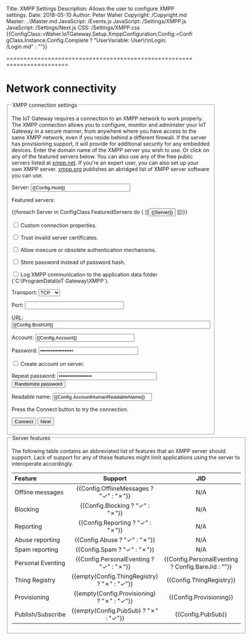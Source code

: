 ﻿Title: XMPP Settings
Description: Allows the user to configure XMPP settings.
Date: 2018-05-10
Author: Peter Waher
Copyright: /Copyright.md
Master: ..\Master.md
JavaScript: /Events.js
JavaScript: /Settings/XMPP.js
JavaScript: /Settings/Next.js
CSS: /Settings/XMPP.css
{{ConfigClass:=Waher.IoTGateway.Setup.XmppConfiguration;Config:=ConfigClass.Instance;Config.Complete ? "UserVariable: User\r\nLogin: /Login.md" : ""}}

========================================================================

Network connectivity
=============================

<form>
<fieldset>
<legend>XMPP connection settings</legend>

The IoT Gateway requires a connection to an XMPP network to work properly. The XMPP connection allows you to configure, monitor and administer your
IoT Gateway in a secure manner, from anywhere where you have access to the same XMPP network, even if you reside behind a different firewall. 
If the server has provisioning support, it will provide for additional security for any embedded devices. Enter the domain name of the XMPP server 
you wish to use. Or click on any of the featured servers below. You can also use any of the free public servers listed at 
[xmpp.net](https://xmpp.net/directory.php). If you're an expert user, you can also set up your own XMPP server. 
[xmpp.org](https://xmpp.org/software/servers.html) publishes an abridged list of XMPP server software you can use.

<p>
<label for="XmppServer">Server:</label>  
<input id="XmppServer" name="XmppServer" type="text" style="width:20em" title="Name of server that hosts the XMPP server."
	value="{{Config.Host}}" {{Config.Step=0 ? "autofocus" : ""}}/>
</p>

<p id="XmppServerError" class="error" style="display:none">You must select an XMPP server.</p>

Featured servers:

<div class="featuredServers">
{{foreach Server in ConfigClass.FeaturedServers do
(
	]]<button type='button' class='featured' onclick='SelectServer("((Server))")'>((Server))</button>
[[)}}
</div>

<p>
<input type="checkbox" name="Custom" id="Custom" {{Config.CustomBinding ? "checked" : ""}} onclick="ToggleCustomProperties()"/>
<label for="Custom" title="If custom binding properties are required.">Custom connection properties.</label>
</p>

<div id="CustomProperties" style="display:{{Config.CustomBinding ? "block" : "none"}}">

<p>
<input type="checkbox" name="TrustServer" id="TrustServer" {{Config.TrustServer ? "checked" : ""}} />
<label for="TrustServer" title="If invalid server sertificates is acceptable.">Trust invalid server certificates.</label>
</p>

<p>
<input type="checkbox" name="InsecureMechanisms" id="InsecureMechanisms" {{Config.AllowInsecureMechanisms ? "checked" : ""}} />
<label for="InsecureMechanisms" title="Allows the use of insecure or obsolete authentication mechanisms if no secure option is available.">Allow insecure or obsolete authentication mechanisms.</label>
</p>

<p>
<input type="checkbox" name="StorePassword" id="StorePassword" {{Config.StorePasswordInsteadOfHash ? "checked" : ""}} />
<label for="StorePassword" title="Some servers change the salt used in authentication mechanisms regularly. This makes it impossible to store intermediate hash values of the password. If you use such a server, you need to allow the application to store the password, instead of the password hash.">Store password instead of password hash.</label>
</p>

<p>
<input type="checkbox" name="Sniffer" id="Sniffer" {{Config.Sniffer ? "checked" : ""}} />
<label for="Sniffer" title="If XMPP communication is to be logged.">Log XMPP communication to the application data folder (`C:\ProgramData\IoT Gateway\XMPP`).</label>
</p>

<p>
<label for="Transport">Transport:</label>  
<select id="Transport" name="Transport" style="width:auto" onchange="ToggleTransport()">
<option value="C2S"{{(TransportMethod:=Config.TransportMethod.ToString())="C2S" ? " selected" : ""}}>TCP</option>
<option value="BOSH"{{TransportMethod="BOSH" ? " selected" : ""}}>HTTP</option>
</select>
</p>

<div id="C2S" style="display:{{TransportMethod="C2S" ? "block" : "none"}}">
<p>
<label for="Port">Port:</label>  
<input id="Port" name="Port" type="number" min="1" max="65535" style="width:20em" value="{{Config.Port}}" />
</p>
<p id="PortError" class="error" style="display:none">Invalid port number.</p>
</div>

<div id="BOSH" style="display:{{TransportMethod="BOSH" ? "block" : "none"}}">
<p>
<label for="BoshUrl">URL:</label>  
<input id="BoshUrl" name="BoshUrl" type="url" style="width:40em" value="{{Config.BoshUrl}}" />
</p>
<p id="BoshUrlError" class="error" style="display:none">You must provide a URL to connect to.</p>
</div>

</div>

<div id="Credentials" style="display:{{Config.Step>0 ? "block" : "none"}}">

<p id="Success0" class="message" style="display:none">
Good. Successfully connected to server. Now, please provide user credentials.
</p>

<p>
<label for="Account">Account:</label>  
<input id="Account" name="Account" type="text" style="width:20em" value="{{Config.Account}}" {{Config.Step=1 ? "autofocus" : ""}}/>
</p>

<p>
<label for="Password">Password:</label>  
<input id="Password" name="Password" type="password" style="width:20em" value="{{Config.Password}}" />
</p>

<p id="Fail1" class="error" style="display:none">
Account does not exist or password is incorrect. If the account does not exist, you can try to create it by checking the box below.
</p>
<p id="Fail2" class="error" style="display:none">
Password is incorrect, or a new account was not permitted to be created.
</p>

<p>
<input type="checkbox" name="CreateAccount" id="CreateAccount" {{Config.CreateAccount ? "checked" : ""}} onclick="ToggleCreateAccount()"/>
<label for="CreateAccount" title="If an account should be created on the server.">Create account on server.</label>
</p>

<div id="Create" style="display:{{Config.CreateAccount ? "block" : "none"}}">

<p>
<label for="Password2">Repeat password:</label>  
<input id="Password2" name="Password2" type="password" style="width:20em" value="{{Config.Password}}" />
<button type='button' onclick='RandomizePassword()'>Randomize password</button>
</p>
<p id="Password2Error" class="error" style="display:none">Passwords do not match.</p>

<p>
<label for="AccountName">Readable name:</label>  
<input id="AccountName" name="AccountName" type="text" style="width:20em" value="{{Config.AccountHumanReadableName}}" />
</p>

</div>
</div>

<p id="ConnectMessage">Press the Connect button to try the connection.</p>
<p id="ConnectError" class="error" style="display:none">Unable to connect to the server. Please verify your connection details and try again.</p>
<p id="NextMessage" class="message" style="display:none">Connection successful. Press the Next button to save settings and continue.</p>

<button type='button' onclick='ConnectToHost()'>Connect</button>
<button id='NextButton' type='button' onclick='Next()' style='display:{{Config.Step>1 ? "inline" : "none"}}'>Next</button>

</fieldset>

<fieldset id="ServerFeatures" style="display:{{Config.Step>1 ? "block" : "none"}}">
<legend>Server features</legend>

The following table contains an abbreviated list of features that an XMPP server should support. Lack of support for any of these features might
limit applications using the server to interoperate accordingly.

| Feature | Support | JID |
|:--------|:-------:|:---:|
| Offline messages | <span id="OfflineMessages">{{Config.OfflineMessages ? "✓" : "✗"}}</span> | N/A |
| Blocking | <span id="Blocking">{{Config.Blocking ? "✓" : "✗"}}</span> | N/A |
| Reporting | <span id="Reporting">{{Config.Reporting ? "✓" : "✗"}}</span> | N/A |
| Abuse reporting | <span id="AbuseReporting">{{Config.Abuse ? "✓" : "✗"}}</span> | N/A |
| Spam reporting | <span id="SpamReporting">{{Config.Spam ? "✓" : "✗"}}</span> | N/A |
| Personal Eventing | <span id="Pep">{{Config.PersonalEventing ? "✓" : "✗"}}</span> | <span id="PepJID">{{Config.PersonalEventing ? Config.BareJid : ""}}</span> |
| Thing Registry | <span id="ThingRegistry">{{empty(Config.ThingRegistry) ? "✗" : "✓"}}</span> | <span id="ThingRegistryJID">{{Config.ThingRegistry}}</span> |
| Provisioning | <span id="Provisioning">{{empty(Config.Provisioning) ? "✗" : "✓"}}</span> | <span id="ProvisioningJID">{{Config.Provisioning}}</span> |
| Publish/Subscribe | <span id="PubSub">{{empty(Config.PubSub) ? "✗" : "✓"}}</span> | <span id="PubSubJID">{{Config.PubSub}}</span> |

</fieldset>

<fieldset id="ConnectionStatus" style="display:none">
<legend>Connection Status</legend>
<div id='Status'></div>
</fieldset>

</form>


